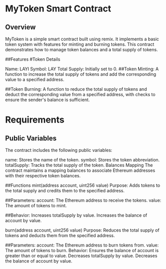 # MyToken Smart Contract

## Overview
MyToken is a simple smart contract built using remix. It implements a basic token system with features for minting and burning tokens. This contract demonstrates how to manage token balances and a total supply of tokens.


##Features
#Token Details

Name: LAYI
Symbol: LAY
Total Supply: Initially set to 0.
##Token Minting:
A function to increase the total supply of tokens and add the corresponding value to a specified address.

##Token Burning:
A function to reduce the total supply of tokens and deduct the corresponding value from a specified address, with checks to ensure the sender's balance is sufficient.


# Requirements
## Public Variables
The contract includes the following public variables:

name: Stores the name of the token.
symbol: Stores the token abbreviation.
totalSupply: Tracks the total supply of the token.
Balances Mapping
The contract maintains a mapping balances to associate Ethereum addresses with their respective token balances.

##Functions
mint(address account, uint256 value)
Purpose: Adds tokens to the total supply and credits them to the specified address.

##Parameters:
account: The Ethereum address to receive the tokens.
value: The amount of tokens to mint.

##Behavior:
Increases totalSupply by value.
Increases the balance of account by value.


burn(address account, uint256 value)
Purpose: Reduces the total supply of tokens and deducts them from the specified address.

##Parameters:
account: The Ethereum address to burn tokens from.
value: The amount of tokens to burn.
Behavior:
Ensures the balance of account is greater than or equal to value.
Decreases totalSupply by value.
Decreases the balance of account by value.
